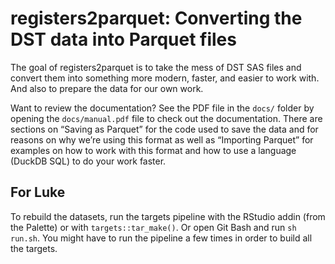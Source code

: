 

# registers2parquet: Converting the DST data into Parquet files

<!-- badges: start -->

<!-- badges: end -->

The goal of registers2parquet is to take the mess of DST SAS files and
convert them into something more modern, faster, and easier to work
with. And also to prepare the data for our own work.

Want to review the documentation? See the PDF file in the `docs/` folder
by opening the `docs/manual.pdf` file to check out the documentation.
There are sections on “Saving as Parquet” for the code used to save the
data and for reasons on why we’re using this format as well as
“Importing Parquet” for examples on how to work with this format and how
to use a language (DuckDB SQL) to do your work faster.

## For Luke

To rebuild the datasets, run the targets pipeline with the RStudio addin
(from the Palette) or with `targets::tar_make()`. Or open Git Bash and
run `sh run.sh`. You might have to run the pipeline a few times in order
to build all the targets.
